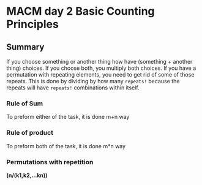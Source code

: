 # MACM day 2 Basic Counting Principles

## Summary
If you choose something or another thing how have (something + another thing) choices. If you choose both, you multiply both choices. If you have a permutation with repeating elements, you need to get rid of some of those repeats. This is done by dividing by how many `repeats!` because the repeats will have `repeats!` combinations within itself.

### Rule of Sum
To preform either of the task, it is done m+n way

### Rule of product
To preform both of the task, it is done m*n way

### Permutations with repetition
**(n/(k1,k2,...kn))**
